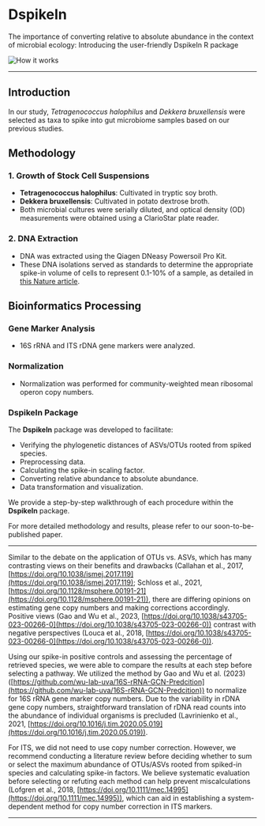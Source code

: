 # DspikeIn
The importance of converting relative to absolute abundance in the context of microbial ecology: Introducing the user-friendly DspikeIn R package

![How it works](https://github.com/mghotbi/DspikeIn/blob/Rhizosphere-nitrogen-fate/DspikeIn.png)


---

## Introduction

In our study, *Tetragenococcus halophilus* and *Dekkera bruxellensis* were selected as taxa to spike into gut microbiome samples  based on our previous studies.
## Methodology

### 1. Growth of Stock Cell Suspensions
- **Tetragenococcus halophilus**: Cultivated in tryptic soy broth.
- **Dekkera bruxellensis**: Cultivated in potato dextrose broth.
- Both microbial cultures were serially diluted, and optical density (OD) measurements were obtained using a ClarioStar plate reader.

### 2. DNA Extraction
- DNA was extracted using the Qiagen DNeasy Powersoil Pro Kit.
- These DNA isolations served as standards to determine the appropriate spike-in volume of cells to represent 0.1-10% of a sample, as detailed in [this Nature article](https://www.nature.com/articles/s41586-021-03241-8).

## Bioinformatics Processing

### Gene Marker Analysis
- 16S rRNA and ITS rDNA gene markers were analyzed.

### Normalization
- Normalization was performed for community-weighted mean ribosomal operon copy numbers.

### DspikeIn Package
The **DspikeIn** package was developed to facilitate:
- Verifying the phylogenetic distances of ASVs/OTUs rooted from spiked species.
- Preprocessing data.
- Calculating the spike-in scaling factor.
- Converting relative abundance to absolute abundance.
- Data transformation and visualization.

We provide a step-by-step walkthrough of each procedure within the **DspikeIn** package.

For more detailed methodology and results, please refer to our soon-to-be-published paper.

---

Similar to the debate on the application of OTUs vs. ASVs, which has many contrasting views on their benefits and drawbacks (Callahan et al., 2017, [https://doi.org/10.1038/ismej.2017.119](https://doi.org/10.1038/ismej.2017.119); Schloss et al., 2021, [https://doi.org/10.1128/msphere.00191-21](https://doi.org/10.1128/msphere.00191-21)), there are differing opinions on estimating gene copy numbers and making corrections accordingly. Positive views (Gao and Wu et al., 2023, [https://doi.org/10.1038/s43705-023-00266-0](https://doi.org/10.1038/s43705-023-00266-0)) contrast with negative perspectives (Louca et al., 2018, [https://doi.org/10.1038/s43705-023-00266-0](https://doi.org/10.1038/s43705-023-00266-0)).

Using our spike-in positive controls and assessing the percentage of retrieved species, we were able to compare the results at each step before selecting a pathway. We utilized the method by Gao and Wu et al. (2023) ([https://github.com/wu-lab-uva/16S-rRNA-GCN-Predcition](https://github.com/wu-lab-uva/16S-rRNA-GCN-Predcition)) to normalize for 16S rRNA gene marker copy numbers. Due to the variability in rDNA gene copy numbers, straightforward translation of rDNA read counts into the abundance of individual organisms is precluded (Lavrinienko et al., 2021, [https://doi.org/10.1016/j.tim.2020.05.019](https://doi.org/10.1016/j.tim.2020.05.019)).

For ITS, we did not need to use copy number correction. However, we recommend conducting a literature review before deciding whether to sum or select the maximum abundance of OTUs/ASVs rooted from spiked-in species and calculating spike-in factors. We believe systematic evaluation before selecting or refuting each method can help prevent miscalculations (Lofgren et al., 2018, [https://doi.org/10.1111/mec.14995](https://doi.org/10.1111/mec.14995)), which can aid in establishing a system-dependent method for copy number correction in ITS markers.

---
